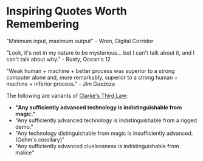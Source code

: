 # Inspiring Quotes Worth Remembering

"Minimum input, maximum output" - Wren, Digital Corridor

"Look, it's not in my nature to be mysterious... but I can't talk about it, and I can't talk about why." - Rusty, Ocean's 12

"Weak human + machine + better process was superior to a strong computer alone and, more remarkably, superior to a strong human + machine + inferior process." - Jim Guszcza

The following are variants of [Clarke's Third Law](https://en.wikipedia.org/wiki/Clarke's_three_laws):
 - **"Any sufficiently advanced technology is indistinguishable from magic."**
 - "Any sufficiently advanced technology is indistinguishable from a rigged demo."
 - "Any technology distinguishable from magic is insufficiently advanced. (Gehm's corollary)"
 - "Any sufficiently advanced cluelessness is indistinguishable from malice"

